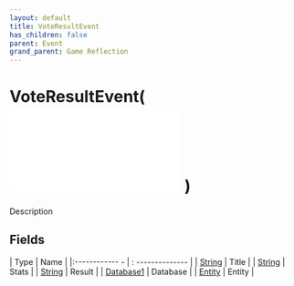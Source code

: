 ```yaml
---
layout: default
title: VoteResultEvent
has_children: false
parent: Event
grand_parent: Game Reflection
---
```

# VoteResultEvent( ![ EntityEventBase ](game-reflection/events/entity_event_base.md) )
Description 

## Fields
| Type | Name |
|:------------ - | : -------------- |
| [String](game-reflection/components/string.md) | Title |
| [String](game-reflection/components/string.md) | Stats |
| [String](game-reflection/components/string.md) | Result |
| [Database1](game-reflection/components/database1.md) | Database |
| [Entity](game-reflection/classes/entity.md) | Entity |
